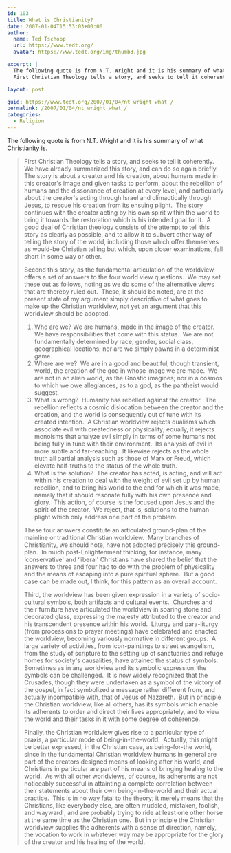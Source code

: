 ```yaml
---
id: 103
title: What is Christianity?
date: 2007-01-04T15:53:03+00:00
author:
  name: Ted Tschopp
  url: https://www.tedt.org/
  avatar: https://www.tedt.org/img/thumb3.jpg

excerpt: |
  The following quote is from N.T. Wright and it is his summary of what Christianity is.
  First Christian Theology tells a story, and seeks to tell it coherently. We have already summarized this st...

layout: post

guid: https://www.tedt.org/2007/01/04/nt_wright_what_/
permalink: /2007/01/04/nt_wright_what_/
categories:
  - Religion
---
```

The following quote is from N.T. Wright and it is his summary of what Christianity is.

> First Christian Theology tells a story, and seeks to tell it coherently.&nbsp; We have already summarized this story, and can do so again briefly.&nbsp; The story is about a creator and his creation, about humans made in this creator's image and given tasks to perform, about the rebellion of humans and the dissonance of creation at every level, and particularly about the creator's acting through Israel and climactically through Jesus, to rescue his creation from its ensuing plight.&nbsp; The story continues with the creator acting by his own spirit within the world to bring it towards the restoration which is his intended goal for it.&nbsp; A good deal of Christian theology consists of the attempt to tell this story as clearly as possible, and to allow it to subvert other way of telling the story of the world, including those which offer themselves as would-be Christian telling but which, upon closer examinations, fall short in some way or other.
> 
> Second this story, as the fundamental articulation of the worldview, offers a set of answers to the four world view questions.&nbsp; We may set these out as follows, noting as we do some of the alternative views that are thereby ruled out.&nbsp; These, it should be noted, are at the present state of my argument simply descriptive of what goes to make up the Christian worldview, not yet an argument that this worldview should be adopted.&nbsp;
> 
>   1. Who are we? We are humans, made in the image of the creator.&nbsp; We have responsibilities that come with this status.&nbsp; We are not fundamentally determined by race, gender, social class, geographical locations; nor are we simply pawns in a determinist game.
>   2. Where are we?&nbsp; We are in a good and beautiful, though transient, world, the creation of the god in whose image we are made.&nbsp; We are not in an alien world, as the Gnostic imagines; nor in a cosmos to which we owe allegiances, as to a god, as the pantheist would suggest.
>   3. What is wrong?&nbsp; Humanity has rebelled against the creator.&nbsp; The rebellion reflects a cosmic dislocation between the creator and the creation, and the world is consequently out of tune with its created intention.&nbsp; A Christian worldview rejects dualisms which associate evil with createdness or physicality; equally, it rejects monoisms that analyze evil simply in terms of some humans not being fully in tune with their environment.&nbsp; Its analysis of evil in more subtle and far-reaching.&nbsp; It likewise rejects as the whole truth all partial analysis such as those of Marx or Freud, which elevate half-truths to the status of the whole truth.
>   4. What is the solution?&nbsp; The creator has acted, is acting, and will act within his creation to deal with the weight of evil set up by human rebellion, and to bring his world to the end for which it was made, namely that it should resonate fully with his own presence and glory.&nbsp; This action, of course is the focused upon Jesus and the spirit of the creator.&nbsp; We reject, that is, solutions to the human plight which only address one part of the problem.&nbsp; 
> 
> These four answers constitute an articulated ground-plan of the mainline or traditional Christian worldview.&nbsp; Many branches of Christianity, we should note, have not adopted precisely this ground-plan.&nbsp; In much post-Enlightenment thinking, for instance, many &#8216;conservative' and &#8216;liberal' Christians have shared the belief that the answers to three and four had to do with the problem of physicality and the means of escaping into a pure spiritual sphere.&nbsp; But a good case can be made out, I think, for this pattern as an overall account.
> 
> Third, the worldview has been given expression in a variety of socio-cultural symbols, both artifacts and cultural events.&nbsp; Churches and their furniture have articulated the worldview in soaring stone and decorated glass, expressing the majesty attributed to the creator and his transcendent presence within his world.&nbsp; Liturgy and para-liturgy (from processions to prayer meetings) have celebrated and enacted the worldview, becoming variously normative in different groups.&nbsp; A large variety of activities, from icon-paintings to street evangelism, from the study of scripture to the setting up of sanctuaries and refuge homes for society's causalities, have attained the status of symbols.&nbsp; Sometimes as in any worldview and its symbolic expression, the symbols can be challenged.&nbsp; It is now widely recognized that the Crusades, though they were undertaken as a symbol of the victory of the gospel, in fact symbolized a message rather different from, and actually incompatible with, that of Jesus of Nazareth.&nbsp; But in principle the Christian worldview, like all others, has its symbols which enable its adherents to order and direct their lives appropriately, and to view the world and their tasks in it with some degree of coherence.&nbsp;
> 
> Finally, the Christian worldview gives rise to a particular type of praxis, a particular mode of being-in-the-world.&nbsp; Actually, this might be better expressed, in the Christian case, as being-for-the world, since in the fundamental Christian worldview humans in general are part of the creators designed means of looking after his world, and Christians in particular are part of his means of bringing healing to the world.&nbsp; As with all other worldviews, of course, its adherents are not noticeably successful in attainting a complete correlation between their statements about their own being-in-the-world and their actual practice.&nbsp; This is in no way fatal to the theory; it merely means that the Christians, like everybody else, are often muddled, mistaken, foolish, and wayward , and are probably trying to ride at least one other horse at the same time as the Christian one.&nbsp; But in principle the Christian worldview supplies the adherents with a sense of direction, namely, the vocation to work in whatever way may be appropriate for the glory of the creator and his healing of the world.&nbsp;